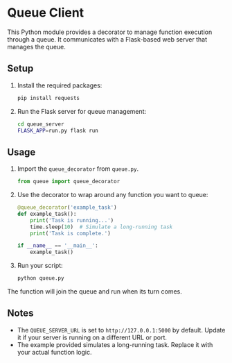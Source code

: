 # Queue Client

This Python module provides a decorator to manage function execution through a queue. It communicates with a Flask-based web server that manages the queue.

## Setup

1. Install the required packages:

    ```bash
    pip install requests
    ```

2. Run the Flask server for queue management:

    ```bash
    cd queue_server
    FLASK_APP=run.py flask run
    ```

## Usage

1. Import the `queue_decorator` from `queue.py`.

    ```python
    from queue import queue_decorator
    ```

2. Use the decorator to wrap around any function you want to queue:

    ```python
    @queue_decorator('example_task')
    def example_task():
        print('Task is running...')
        time.sleep(10)  # Simulate a long-running task
        print('Task is complete.')

    if __name__ == '__main__':
        example_task()
    ```

3. Run your script:

    ```bash
    python queue.py
    ```

The function will join the queue and run when its turn comes.

## Notes

- The `QUEUE_SERVER_URL` is set to `http://127.0.0.1:5000` by default. Update it if your server is running on a different URL or port.
- The example provided simulates a long-running task. Replace it with your actual function logic.
